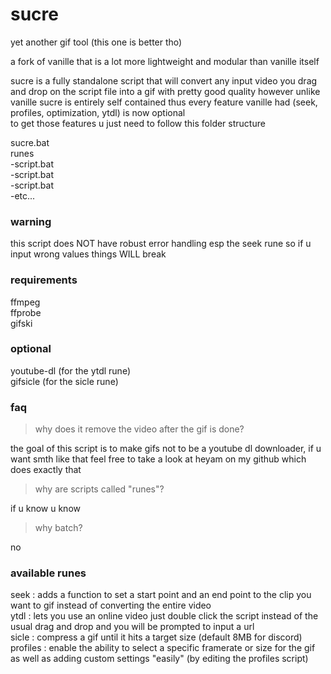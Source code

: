 # sucre
yet another gif tool (this one is better tho)  

a fork of vanille that is a lot more lightweight and modular than vanille itself  

sucre is a fully standalone script that will convert any input video you drag and drop on the script file into a gif with pretty good quality 
however unlike vanille sucre is entirely self contained thus every feature vanille had (seek, profiles, optimization, ytdl) is now optional  
to get those features u just need to follow this folder structure  

sucre.bat  
runes    
-script.bat  
-script.bat  
-script.bat  
-etc...  

### warning
this script does NOT have robust error handling esp the seek rune so if u input wrong values things WILL break  

### requirements
ffmpeg  
ffprobe  
gifski  

### optional
youtube-dl (for the ytdl rune)  
gifsicle (for the sicle rune)  

### faq
> why does it remove the video after the gif is done?

the goal of this script is to make gifs not to be a youtube dl downloader, if u want smth like that feel free to take a look at heyam on my github which does exactly that  

> why are scripts called "runes"?

if u know u know  

> why batch?

no

### available runes
seek : adds a function to set a start point and an end point to the clip you want to gif instead of converting the entire video  
ytdl : lets you use an online video just double click the script instead of the usual drag and drop and you will be prompted to input a url  
sicle : compress a gif until it hits a target size (default 8MB for discord)  
profiles : enable the ability to select a specific framerate or size for the gif as well as adding custom settings "easily" (by editing the profiles script) 

